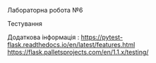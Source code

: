 ﻿Лабораторна робота №6

Тестування

Додаткова інформація : 
https://pytest-flask.readthedocs.io/en/latest/features.html
https://flask.palletsprojects.com/en/1.1.x/testing/
